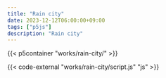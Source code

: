```yaml
---
title: "Rain city"
date: 2023-12-12T06:00:00+09:00
tags: ["p5js"]
description: "Rain city"
---
```


{{< p5container "works/rain-city/" >}}

{{< code-external "works/rain-city/script.js" "js" >}}
